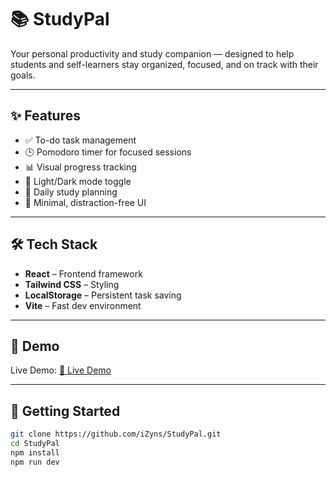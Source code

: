 # 📚 StudyPal

Your personal productivity and study companion — designed to help students and self-learners stay organized, focused, and on track with their goals.

---

## ✨ Features

- ✅ To-do task management
- 🕒 Pomodoro timer for focused sessions
- 📊 Visual progress tracking
- 🌙 Light/Dark mode toggle
- 📅 Daily study planning
- 🎯 Minimal, distraction-free UI

---

## 🛠️ Tech Stack

- **React** – Frontend framework
- **Tailwind CSS** – Styling
- **LocalStorage** – Persistent task saving
- **Vite** – Fast dev environment

---

## 📸 Demo

Live Demo: [🔗 Live Demo](https://gostudypal.com/)

---

## 🚀 Getting Started

```bash
git clone https://github.com/iZyns/StudyPal.git
cd StudyPal
npm install
npm run dev

